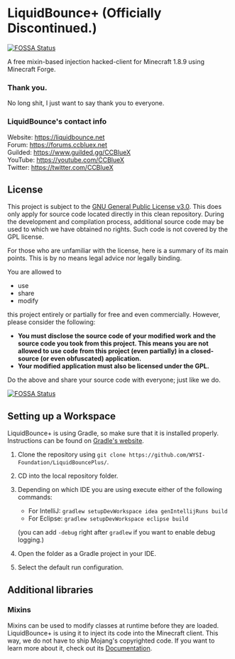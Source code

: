 # LiquidBounce+ (Officially Discontinued.)
[![FOSSA Status](https://app.fossa.com/api/projects/git%2Bgithub.com%2Fguimc233%2FLiquidBouncePlus.svg?type=shield)](https://app.fossa.com/projects/git%2Bgithub.com%2Fguimc233%2FLiquidBouncePlus?ref=badge_shield)

A free mixin-based injection hacked-client for Minecraft 1.8.9 using Minecraft Forge.

### Thank you.
No long shit, I just want to say thank you to everyone.

### LiquidBounce's contact info
Website: https://liquidbounce.net \
Forum: https://forums.ccbluex.net \
Guilded: https://www.guilded.gg/CCBlueX \
YouTube: https://youtube.com/CCBlueX \
Twitter: https://twitter.com/CCBlueX 

## License
This project is subject to the [GNU General Public License v3.0](LICENSE). This does only apply for source code located directly in this clean repository. During the development and compilation process, additional source code may be used to which we have obtained no rights. Such code is not covered by the GPL license.

For those who are unfamiliar with the license, here is a summary of its main points. This is by no means legal advice nor legally binding.

You are allowed to
- use
- share
- modify

this project entirely or partially for free and even commercially. However, please consider the following:

- **You must disclose the source code of your modified work and the source code you took from this project. This means you are not allowed to use code from this project (even partially) in a closed-source (or even obfuscated) application.**
- **Your modified application must also be licensed under the GPL.** 

Do the above and share your source code with everyone; just like we do.


[![FOSSA Status](https://app.fossa.com/api/projects/git%2Bgithub.com%2Fguimc233%2FLiquidBouncePlus.svg?type=large)](https://app.fossa.com/projects/git%2Bgithub.com%2Fguimc233%2FLiquidBouncePlus?ref=badge_large)

## Setting up a Workspace
LiquidBounce+ is using Gradle, so make sure that it is installed properly. Instructions can be found on [Gradle's website](https://gradle.org/install/).
1. Clone the repository using `git clone https://github.com/WYSI-Foundation/LiquidBouncePlus/`. 
2. CD into the local repository folder.
4. Depending on which IDE you are using execute either of the following commands:
    - For IntelliJ: `gradlew setupDevWorkspace idea genIntellijRuns build`
    - For Eclipse: `gradlew setupDevWorkspace eclipse build`

    (you can add `-debug` right after `gradlew` if you want to enable debug logging.)
5. Open the folder as a Gradle project in your IDE.
6. Select the default run configuration.

## Additional libraries
### Mixins
Mixins can be used to modify classes at runtime before they are loaded. LiquidBounce+ is using it to inject its code into the Minecraft client. This way, we do not have to ship Mojang's copyrighted code. If you want to learn more about it, check out its [Documentation](https://docs.spongepowered.org/5.1.0/en/plugin/internals/mixins.html).